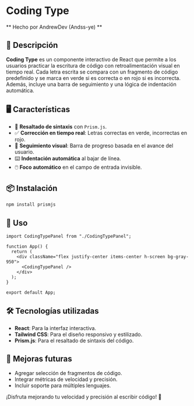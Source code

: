 # Coding Type 
** Hecho por AndrewDev (Andss-ye) **

## 🚀 Descripción
**Coding Type** es un componente interactivo de React que permite a los usuarios practicar la escritura de código con retroalimentación visual en tiempo real. Cada letra escrita se compara con un fragmento de código predefinido y se marca en verde si es correcta o en rojo si es incorrecta. Además, incluye una barra de seguimiento y una lógica de indentación automática.

## 🖥️ Características
- 🎨 **Resaltado de sintaxis** con `Prism.js`.
- ✅ **Corrección en tiempo real**: Letras correctas en verde, incorrectas en rojo.
- 📏 **Seguimiento visual**: Barra de progreso basada en el avance del usuario.
- ⌨️ **Indentación automática** al bajar de línea.
- 🖱️ **Foco automático** en el campo de entrada invisible.

## 📦 Instalación
```sh
npm install prismjs
```

## 🔧 Uso
```tsx
import CodingTypePanel from "./CodingTypePanel";

function App() {
  return (
    <div className="flex justify-center items-center h-screen bg-gray-950">
      <CodingTypePanel />
    </div>
  );
}

export default App;
```

## 🛠️ Tecnologías utilizadas
- **React**: Para la interfaz interactiva.
- **Tailwind CSS**: Para el diseño responsivo y estilizado.
- **Prism.js**: Para el resaltado de sintaxis del código.

## 📌 Mejoras futuras
- Agregar selección de fragmentos de código.
- Integrar métricas de velocidad y precisión.
- Incluir soporte para múltiples lenguajes.

¡Disfruta mejorando tu velocidad y precisión al escribir código! 🚀

